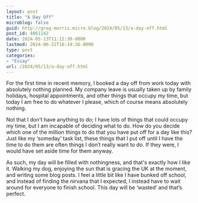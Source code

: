 ```yaml
---
layout: post
title: "A Day Off"
microblog: false
guid: http://greg-morris.micro.blog/2024/05/13/a-day-off.html
post_id: 4061142
date: 2024-05-13T11:12:30-0000
lastmod: 2024-06-22T16:19:26-0000
type: post
categories:
- "Essay"
url: /2024/05/13/a-day-off.html
---
```

For the first time in recent memory, I booked a day off from work today with absolutely nothing planned. My company leave is usually taken up by family holidays, hospital appointments, and other things that occupy my time, but today I am free to do whatever I please, which of course means absolutely nothing.

Not that I don’t have anything to do; I have lots of things that could occupy my time, but I am incapable of deciding what to do. How do you decide which one of the million things to do that you have put off for a day like this? Just like my ‘someday’ task list, these things that I put off until I have the time to do them are often things I don’t really want to do. If they were, I would have set aside time for them anyway.

As such, my day will be filled with nothingness, and that's exactly how I like it. Walking my dog, enjoying the sun that is gracing the UK at the moment, and writing some blog posts. I feel a little bit like I have bunked off school, and instead of finding the nirvana that I expected, I instead have to wait around for everyone to finish school. This day will be ‘wasted’ and that’s perfect.

